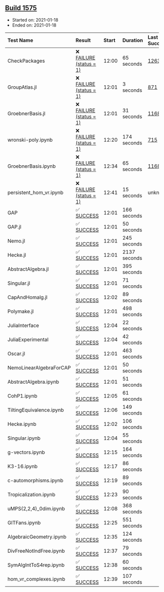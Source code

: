 ## [Build 1575](https://oscarci.mathematik.uni-kl.de/job/oscar-stable/1575/)

* Started on: 2021-01-18
* Ended on: 2021-01-18

| Test Name    | Result | Start | Duration | Last Success | First Failure |
|:-------------|:-------|:------|:---------|:-------------|:--------------|
| CheckPackages | ❌ [FAILURE (status = 1)](https://oscarci.mathematik.uni-kl.de/job/oscar-stable/1575/artifact/logs/build-1575/CheckPackages.log) | 12:00 | 65 seconds | [1263](https://oscarci.mathematik.uni-kl.de/job/oscar-stable/1263/) | [1264](https://oscarci.mathematik.uni-kl.de/job/oscar-stable/1264/) |
| GroupAtlas.jl | ❌ [FAILURE (status = 1)](https://oscarci.mathematik.uni-kl.de/job/oscar-stable/1575/artifact/logs/build-1575/GroupAtlas.jl.log) | 12:01 | 3 seconds | [871](https://oscarci.mathematik.uni-kl.de/job/oscar-stable/871/) | [872](https://oscarci.mathematik.uni-kl.de/job/oscar-stable/872/) |
| GroebnerBasis.jl | ❌ [FAILURE (status = 1)](https://oscarci.mathematik.uni-kl.de/job/oscar-stable/1575/artifact/logs/build-1575/GroebnerBasis.jl.log) | 12:01 | 31 seconds | [1168](https://oscarci.mathematik.uni-kl.de/job/oscar-stable/1168/) | [1169](https://oscarci.mathematik.uni-kl.de/job/oscar-stable/1169/) |
| wronski-poly.ipynb | ❌ [FAILURE (status = 1)](https://oscarci.mathematik.uni-kl.de/job/oscar-stable/1575/artifact/logs/build-1575/wronski-poly.ipynb.log) | 12:20 | 174 seconds | [715](https://oscarci.mathematik.uni-kl.de/job/oscar-stable/715/) | [716](https://oscarci.mathematik.uni-kl.de/job/oscar-stable/716/) |
| GroebnerBasis.ipynb | ❌ [FAILURE (status = 1)](https://oscarci.mathematik.uni-kl.de/job/oscar-stable/1575/artifact/logs/build-1575/GroebnerBasis.ipynb.log) | 12:34 | 65 seconds | [1168](https://oscarci.mathematik.uni-kl.de/job/oscar-stable/1168/) | [1169](https://oscarci.mathematik.uni-kl.de/job/oscar-stable/1169/) |
| persistent_hom_vr.ipynb | ❌ [FAILURE (status = 1)](https://oscarci.mathematik.uni-kl.de/job/oscar-stable/1575/artifact/logs/build-1575/persistent_hom_vr.ipynb.log) | 12:41 | 15 seconds | unknown | unknown |
| GAP | ✅ [SUCCESS](https://oscarci.mathematik.uni-kl.de/job/oscar-stable/1575/artifact/logs/build-1575/GAP.log) | 12:01 | 166 seconds |  |  |
| GAP.jl | ✅ [SUCCESS](https://oscarci.mathematik.uni-kl.de/job/oscar-stable/1575/artifact/logs/build-1575/GAP.jl.log) | 12:01 | 50 seconds |  |  |
| Nemo.jl | ✅ [SUCCESS](https://oscarci.mathematik.uni-kl.de/job/oscar-stable/1575/artifact/logs/build-1575/Nemo.jl.log) | 12:01 | 245 seconds |  |  |
| Hecke.jl | ✅ [SUCCESS](https://oscarci.mathematik.uni-kl.de/job/oscar-stable/1575/artifact/logs/build-1575/Hecke.jl.log) | 12:01 | 2137 seconds |  |  |
| AbstractAlgebra.jl | ✅ [SUCCESS](https://oscarci.mathematik.uni-kl.de/job/oscar-stable/1575/artifact/logs/build-1575/AbstractAlgebra.jl.log) | 12:01 | 395 seconds |  |  |
| Singular.jl | ✅ [SUCCESS](https://oscarci.mathematik.uni-kl.de/job/oscar-stable/1575/artifact/logs/build-1575/Singular.jl.log) | 12:01 | 71 seconds |  |  |
| CapAndHomalg.jl | ✅ [SUCCESS](https://oscarci.mathematik.uni-kl.de/job/oscar-stable/1575/artifact/logs/build-1575/CapAndHomalg.jl.log) | 12:02 | 89 seconds |  |  |
| Polymake.jl | ✅ [SUCCESS](https://oscarci.mathematik.uni-kl.de/job/oscar-stable/1575/artifact/logs/build-1575/Polymake.jl.log) | 12:01 | 498 seconds |  |  |
| JuliaInterface | ✅ [SUCCESS](https://oscarci.mathematik.uni-kl.de/job/oscar-stable/1575/artifact/logs/build-1575/JuliaInterface.log) | 12:04 | 22 seconds |  |  |
| JuliaExperimental | ✅ [SUCCESS](https://oscarci.mathematik.uni-kl.de/job/oscar-stable/1575/artifact/logs/build-1575/JuliaExperimental.log) | 12:04 | 42 seconds |  |  |
| Oscar.jl | ✅ [SUCCESS](https://oscarci.mathematik.uni-kl.de/job/oscar-stable/1575/artifact/logs/build-1575/Oscar.jl.log) | 12:01 | 463 seconds |  |  |
| NemoLinearAlgebraForCAP | ✅ [SUCCESS](https://oscarci.mathematik.uni-kl.de/job/oscar-stable/1575/artifact/logs/build-1575/NemoLinearAlgebraForCAP.log) | 12:01 | 50 seconds |  |  |
| AbstractAlgebra.ipynb | ✅ [SUCCESS](https://oscarci.mathematik.uni-kl.de/job/oscar-stable/1575/artifact/logs/build-1575/AbstractAlgebra.ipynb.log) | 12:01 | 51 seconds |  |  |
| CohP1.ipynb | ✅ [SUCCESS](https://oscarci.mathematik.uni-kl.de/job/oscar-stable/1575/artifact/logs/build-1575/CohP1.ipynb.log) | 12:05 | 61 seconds |  |  |
| TiltingEquivalence.ipynb | ✅ [SUCCESS](https://oscarci.mathematik.uni-kl.de/job/oscar-stable/1575/artifact/logs/build-1575/TiltingEquivalence.ipynb.log) | 12:06 | 149 seconds |  |  |
| Hecke.ipynb | ✅ [SUCCESS](https://oscarci.mathematik.uni-kl.de/job/oscar-stable/1575/artifact/logs/build-1575/Hecke.ipynb.log) | 12:02 | 106 seconds |  |  |
| Singular.ipynb | ✅ [SUCCESS](https://oscarci.mathematik.uni-kl.de/job/oscar-stable/1575/artifact/logs/build-1575/Singular.ipynb.log) | 12:04 | 55 seconds |  |  |
| g-vectors.ipynb | ✅ [SUCCESS](https://oscarci.mathematik.uni-kl.de/job/oscar-stable/1575/artifact/logs/build-1575/g-vectors.ipynb.log) | 12:15 | 164 seconds |  |  |
| K3-16.ipynb | ✅ [SUCCESS](https://oscarci.mathematik.uni-kl.de/job/oscar-stable/1575/artifact/logs/build-1575/K3-16.ipynb.log) | 12:17 | 86 seconds |  |  |
| c-automorphisms.ipynb | ✅ [SUCCESS](https://oscarci.mathematik.uni-kl.de/job/oscar-stable/1575/artifact/logs/build-1575/c-automorphisms.ipynb.log) | 12:19 | 89 seconds |  |  |
| Tropicalization.ipynb | ✅ [SUCCESS](https://oscarci.mathematik.uni-kl.de/job/oscar-stable/1575/artifact/logs/build-1575/Tropicalization.ipynb.log) | 12:23 | 90 seconds |  |  |
| uMPS(2,2,4)_0dim.ipynb | ✅ [SUCCESS](https://oscarci.mathematik.uni-kl.de/job/oscar-stable/1575/artifact/logs/build-1575/uMPS-2-2-4-_0dim.ipynb.log) | 12:08 | 368 seconds |  |  |
| GITFans.ipynb | ✅ [SUCCESS](https://oscarci.mathematik.uni-kl.de/job/oscar-stable/1575/artifact/logs/build-1575/GITFans.ipynb.log) | 12:25 | 551 seconds |  |  |
| AlgebraicGeometry.ipynb | ✅ [SUCCESS](https://oscarci.mathematik.uni-kl.de/job/oscar-stable/1575/artifact/logs/build-1575/AlgebraicGeometry.ipynb.log) | 12:35 | 124 seconds |  |  |
| DivFreeNotIndFree.ipynb | ✅ [SUCCESS](https://oscarci.mathematik.uni-kl.de/job/oscar-stable/1575/artifact/logs/build-1575/DivFreeNotIndFree.ipynb.log) | 12:37 | 79 seconds |  |  |
| SymAlgIntToS4rep.ipynb | ✅ [SUCCESS](https://oscarci.mathematik.uni-kl.de/job/oscar-stable/1575/artifact/logs/build-1575/SymAlgIntToS4rep.ipynb.log) | 12:38 | 60 seconds |  |  |
| hom_vr_complexes.ipynb | ✅ [SUCCESS](https://oscarci.mathematik.uni-kl.de/job/oscar-stable/1575/artifact/logs/build-1575/hom_vr_complexes.ipynb.log) | 12:39 | 107 seconds |  |  |
